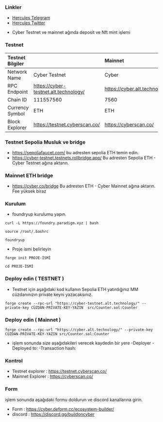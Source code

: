 ### Linkler
 * [Hercules Telegram](https://t.me/HerculesNode)
 * [Hercules Twitter](https://twitter.com/Herculesnode)


- Cyber Testnet ve mainnet ağında deposit ve Nft mint işlemi


### Testnet

| Testnet Bilgiler |      |     Mainnet  |    
| :-------- | :------- |  :-------      | 
| Network Name	      | Cyber Testnet |    Cyber    |  
| RPC Endpoint	      | https://cyber-testnet.alt.technology/ |  https://cyber.alt.technology/     |  
| Chain ID	      | 	111557560 |     7560   |   	 |  
| Currency Symbol	      | ETH |     ETH   |    |  
| Block Explorer      | 	https://testnet.cyberscan.co/|     https://cyberscan.co/  |   


### Testnet Sepolia Musluk ve bridge

- https://sepoliafaucet.com/  bu adresten sepolia ETH temin edin.
- https://cyber-testnet.testnets.rollbridge.app/  Bu adresten Sepolia ETH - Cyber Testnet ağına aktarın.

### Mainnet ETH bridge

- https://cyber.co/bridge  Bu adresten  ETH - Cyber Mainnet ağına aktarın. Fee yüksek biraz

### Kurulum 

- foundryup kurulumu yapın.

```shell
curl -L https://foundry.paradigm.xyz | bash
```

```shell
source /root/.bashrc
```

```shell
foundryup
```

-  Proje ismi belirleyin

```shell
forge init PROJE-İSMİ
```

```shell
cd PROJE-İSMİ
```

### Deploy edin ( TESTNET )

- Testnet için aşağıdaki kod kullanın Sepolia ETH yatırdığınız MM cüzdanınızın private keyni yazacaksınız.

```shell
forge create --rpc-url "https://cyber-testnet.alt.technology/" --private-key CÜZDAN-PRİVATE-KEY-YAZIN  src/Counter.sol:Counter
```


### Deploy edin ( Mainnet )

```shell
forge create --rpc-url "https://cyber.alt.technology/" --private-key CÜZDAN-PRİVATE-KEY-YAZIN src/Counter.sol:Counter
```


- işlem sonunda size  aşağıdakileri verecek kaydedin bir yere
-Deployer
-Deployed to:
-Transaction hash:

### Kontrol

- Testnet explorer : https://testnet.cyberscan.co/
- Mainnet Explorer : https://cyberscan.co/


### Form

işlem sonunda aşağıdaki formu doldurun ve discord kanallarına girin.

- Form : https://cyber.deform.cc/ecosystem-builder/
- discord : https://discord.gg/buildoncyber
